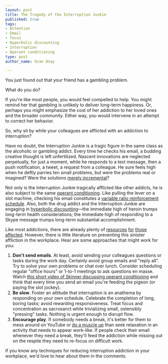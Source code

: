 ```yaml
--- 
layout: post
title: The Tragedy of the Interruption Junkie
published: true
tags: 
- Attention
- Email
- focus
- Hyperbolic discounting
- Interruption
- Operant conditioning
type: post
author_name: Ozan Onay

---
```


You just found out that your friend has a gambling problem.

What do you do?

If you're like most people, you would feel compelled to help. You might remind her that gambling is unlikely to deliver long-term happiness. Or, perhaps you might emphasize the cost of her addiction to her loved ones and the broader community. Either way, you would intervene in an attempt to correct her behavior.

So, why sit by while your colleagues are afflicted with an addiction to interruption?

Have no doubt, the Interruption Junkie is a tragic figure in the same class as the alcoholic or gambling addict. Every time he checks his email, a budding creative thought is left unfertilized. Nascent innovations are neglected perpetually, for just a moment, while he responds to a text message, then a push notification, a tweet, a request from a colleague. He sure feels high when he deftly parries ten small problems, but were the problems real or imagined? Were the solutions <a href="http://twitter.com/#!/ash_fontana/status/54652718345756672">merely incremental</a>?

Not only is the Interruption Junkie tragically afflicted like other addicts, he is also subject to the same <a href="http://en.wikipedia.org/wiki/Operant_conditioning">operant conditioning</a>. Like pulling the lever on a slot machine, checking his email constitutes a <a href="http://www.youtube.com/watch?v=I_ctJqjlrHA">variable ratio reinforcement schedule</a>. Also, both the drug addict and the Interruption Junkie are engaging in <a href="http://en.wikipedia.org/wiki/Hyperbolic_discounting">hyperbolic discounting</a>—the immediate high of heroin trumps long-term health considerations; the immediate high of responding to a Skype message trumps long-term substantial accomplishment.

Like most addictions, there are already plenty of <a href="http://www.rescuetime.com/">resources</a> <a href="http://blogs.hbr.org/schwartz/2010/06/breaking-the-email-addiction.html">for</a> <a href="http://mindhacks.com/2006/09/19/why-email-is-addictive-and-what-to-do-about-it/">those</a> <a href="http://www.khaleejtimes.com/Displayarticle08.asp?section=technology&xfile=data/technology/2009/September/technology_September21.xml">affected</a>. However, there is little literature on preventing this sinister affliction in the workplace. Hear are some approaches that might work for you:
<ol>
	<li><strong>Don't send emails</strong>. At least, avoid sending your colleagues questions or tasks during the work day. Certainly avoid group emails and "reply all". Try to solve your own problems or chat over lunch. Consider scheduling regular "office hours" or 1-to-1 meetings to ask questions en masse. Watch <a href="http://www.youtube.com/watch?v=I_ctJqjlrHA">this short video of Skinner discussing operant conditioning</a> and think that every time you send an email you're feeding the pigeon (or paying the slot jockey).</li>
	<li><strong>Be slow</strong>. Foster an attitude that interruption is an anathema by responding on your own schedule. Celebrate the completion of long, boring tasks; avoid rewarding responsiveness. Treat focus and concentration as sacrosanct while trivializing small, ostensibly "pressing" tasks. Nothing is urgent enough to disrupt flow.</li>
	<li><strong>Encourage play</strong>. If somebody needs a break, it's better for them to mess around on YouTube or <a href="http://instagr.am/p/CqEkl">do a muscle up</a> than seek relaxation in an activity that needs to appear work-like. If people check their email whenever they need a break, they'll feed the addiction while missing out on the respite they need to re-focus on difficult work.</li>
</ol>

If you know any techniques for reducing interruption addiction in your workplace, we'd love to hear about them in the comments.
